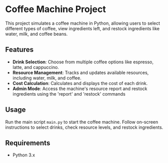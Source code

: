 # Coffee Machine Project

This project simulates a coffee machine in Python, allowing users to select different types of coffee, view ingredients left, and restock ingredients like water, milk, and coffee beans.

## Features
- **Drink Selection**: Choose from multiple coffee options like espresso, latte, and cappuccino.
- **Resource Management**: Tracks and updates available resources, including water, milk, and coffee.
- **Cost Calculation**: Calculates and displays the cost of each drink.
- **Admin Mode**: Access the machine's resource report and restock ingredients using the 'report' and 'restock' commands

## Usage
Run the main script `main.py` to start the coffee machine. Follow on-screen instructions to select drinks, check resource levels, and restock ingredients.

## Requirements
- Python 3.x
